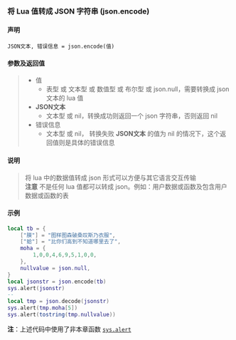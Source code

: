 ### 将 Lua 值转成 JSON 字符串 \(**json\.encode**\)


#### 声明
```
JSON文本, 错误信息 = json.encode(值)
```


#### 参数及返回值
> - 值
>   - 表型 或 文本型 或 数值型 或 布尔型 或 json\.null，需要转换成 json 文本的 lua 值
> - **JSON文本**
>   - 文本型 或 nil，转换成功则返回一个 json 字符串，否则返回 nil
> - 错误信息
>   - 文本型 或 nil， 转换失败 **JSON文本** 的值为 nil 的情况下，这个返回值则是具体的错误信息


#### 说明
> 将 lua 中的数据值转成 json 形式可以方便与其它语言交互传输  
> **注意** 不是任何 lua 值都可以转成 json。例如：用户数据或函数及包含用户数据或函数的表  


#### 示例  
```lua
local tb = {
    ["膜"] = "图样图森破桑叹斯乃衣服",
    ["蛤"] = "比你们高到不知道哪里去了",
    moha = {
        1,0,0,4,6,9,5,1,0,0,
    },
    nullvalue = json.null,
}
local jsonstr = json.encode(tb)
sys.alert(jsonstr)
--
local tmp = json.decode(jsonstr)
sys.alert(tmp.moha[5])
sys.alert(tostring(tmp.nullvalue))
```
**注**：上述代码中使用了非本章函数 [`sys.alert`](/Handbook/sys/sys.alert.md)

